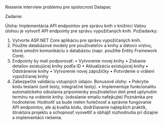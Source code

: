 Riesenie interview problemu pre spolocnost Datapac

Zadanie:

Úloha: Implementácia API endpointov pre správu kníh v knižnici
Vašou úlohou je vytvoriť API endpointy pre správu vypožičaných kníh.
Požiadavky:
 1. Vytvorte ASP.NET Core aplikáciu pre správu vypožičaných kníh.
 2. Použite databázové modely pre používateľov a knihy a dátovú vrstvu, ktorá umožní komunikáciu s databázou (napr. použitie Entity Framework Core).
 3. Endpointy by mali podporovať:
   • Vytvorenie novej knihy
   • Získanie detailov existujúcej knihy podľa ID
   • Aktualizáciu existujúcej knihy
   • Odstránenie knihy
   • Vytvorenie novej zápožičky
   • Potvrdenie o vrátení vypožičanej knihy
 1. Zabezpečte validáciu vstupných údajov.
Bonusové úlohy:
 • Pokrytie kódu testami (unit testy, integračné testy).
 • Implementuje funkcionalitu automatickeho odoslania pripomienky používateľovi deň pred uplynutím termínu na vrátenie knihy. (odoslanie emailu nafejkujte)
Poznámka pre hodnotenie:
Hodnotiť sa bude nielen funkčnosť a správne fungovanie API endpointov, ale aj kvalita kódu, dodržiavanie najlepších praktík, štruktúra projektu a schopnosť vysvetliť a obhájiť rozhodnutia pri dizajne a implementácii riešenia.
